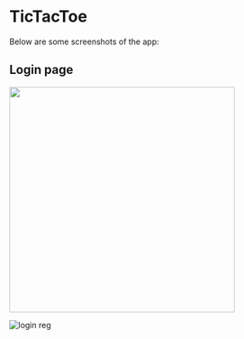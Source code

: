# TicTacToe

Below are some screenshots of the app:

## Login page

<img src="https://github.com/Rafi260/TicTacToe/assets/85826615/d43633bf-0151-4f72-a81a-b00e9bf740bf" width="400px">

![login reg](https://github.com/Rafi260/TicTacToe/assets/85826615/9bd78694-040c-4d2d-8ed9-a47260cdd3aa)

